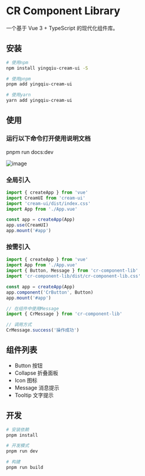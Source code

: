 # CR Component Library

一个基于 Vue 3 + TypeScript 的现代化组件库。

## 安装

```bash
# 使用npm
npm install yingqiu-cream-ui -S

# 使用pnpm 
pnpm add yingqiu-cream-ui

# 使用yarn
yarn add yingqiu-cream-ui
```

## 使用
### 运行以下命令打开使用说明文档
pnpm run docs:dev

![image](https://github.com/user-attachments/assets/f3ca560b-d506-43d8-b71d-dbf5b25b1a5d)

### 全局引入

```js
import { createApp } from 'vue'
import CreamUI from 'cream-ui'
import 'cream-ui/dist/index.css'
import App from './App.vue'

const app = createApp(App)
app.use(CreamUI)
app.mount('#app')
```

### 按需引入

```js
import { createApp } from 'vue'
import App from './App.vue'
import { Button, Message } from 'cr-component-lib'
import 'cr-component-lib/dist/cr-component-lib.css'

const app = createApp(App)
app.component('CrButton', Button)
app.mount('#app')

// 在组件中使用Message
import { CrMessage } from 'cr-component-lib'

// 调用方式
CrMessage.success('操作成功')
```

## 组件列表

- Button 按钮
- Collapse 折叠面板
- Icon 图标
- Message 消息提示
- Tooltip 文字提示

## 开发

```bash
# 安装依赖
pnpm install

# 开发模式
pnpm run dev

# 构建
pnpm run build
```



